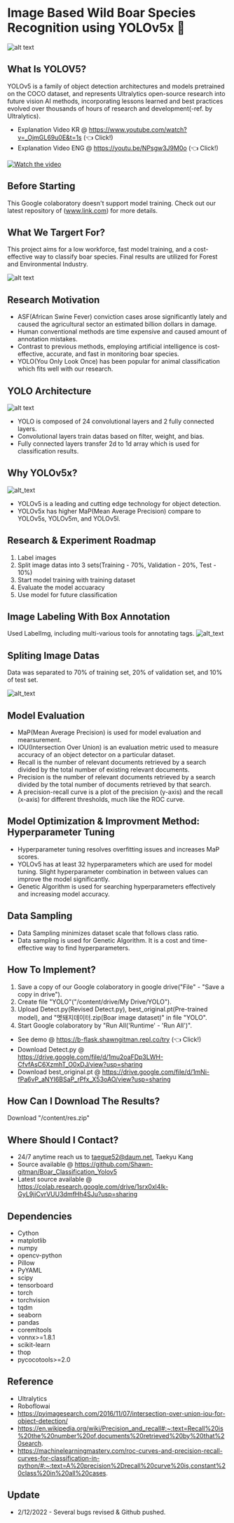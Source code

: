 # Image Based Wild Boar Species Recognition using YOLOv5x 🐗

![alt text](boar_sample.jpg)

## What Is YOLOV5?

YOLOv5 is a family of object detection architectures and models pretrained on the COCO dataset, and represents Ultralytics open-source research into future vision AI methods, incorporating lessons learned and best practices evolved over thousands of hours of research and development(-ref. by Ultralytics).  

* Explanation Video KR @ https://www.youtube.com/watch?v=_OjmGL69u0E&t=1s (👈 Click!)
* Explanation Video ENG @ https://youtu.be/NPsgw3J9M0o (👈 Click!)

[![Watch the video](thum2.png)](https://www.youtube.com/watch?v=NPsgw3J9M0o)

## Before Starting

This Google colaboratory doesn't support model training. Check out our latest repository of (www.link.com) for more details.

## What We Targert For?

This project aims for a low workforce, fast model training, and a cost-effective way to classify boar species. Final results are utilized for Forest and Environmental Industry.

![alt text](work_performance.png)

## Research Motivation 

* ASF(African Swine Fever) conviction cases arose significantly lately and caused the agricultural sector an estimated billion dollars in damage.
* Human conventional methods are time expensive and caused amount of annotation mistakes.
* Contrast to previous methods, employing artificial intelligence is cost-effective, accurate, and fast in monitoring boar species.
* YOLO(You Only Look Once) has been popular for animal classification which fits well with our research.

## YOLO Architecture

![alt text](yolo_architecture.png)
* YOLO is composed of 24 convolutional layers and 2 fully connected layers. 
* Convolutional layers train datas based on filter, weight, and bias.
* Fully connected layers transfer 2d to 1d array which is used for classification results.

## Why YOLOv5x?

![alt_text](yolov5_performance_comparison.png)
*  YOLOv5 is a leading and cutting edge technology for object detection.
*  YOLOv5x has higher MaP(Mean Average Precision) compare to YOLOv5s, YOLOv5m, and YOLOv5l. 

## Research & Experiment Roadmap

1. Label images
2. Split image datas into 3 sets(Training - 70%, Validation - 20%, Test - 10%)
3. Start model training with training dataset
4. Evaluate the model accuaracy 
5. Use model for future classification

## Image Labeling With Box Annotation

Used LabelImg, including multi-various tools for annotating tags.
![alt_text](labelImg.png)

## Spliting Image Datas

Data was separated to 70% of training set, 20% of validation set, and 10% of test set.

![alt_text](data_split.png)

## Model Evaluation

* MaP(Mean Average Precision) is used for model evaluation and mearsurement.
* IOU(Intersection Over Union) is an evaluation metric used to measure accuracy of an object detector on a particular dataset.
* Recall is the number of relevant documents retrieved by a search divided by the total number of existing relevant documents.
* Precision is the number of relevant documents retrieved by a search divided by the total number of documents retrieved by that search.
* A precision-recall curve is a plot of the precision (y-axis) and the recall (x-axis) for different thresholds, much like the ROC curve.

## Model Optimization & Improvment Method: Hyperparameter Tuning

* Hyperparameter tuning resolves overfitting issues and increases MaP scores.
* YOLOv5 has at least 32 hyperparameters which are used for model tuning. Slight hyperparameter combination in between values can improve the model significantly.
* Genetic Algorithm is used for searching hyperparameters effectively and increasing model accuracy.

## Data Sampling

* Data Sampling minimizes dataset scale that follows class ratio.
* Data sampling is used for Genetic Algorithm. It is a cost and time-effective way to find hyperparameters.


## How To Implement?

1. Save a copy of our Google colaboratory in google drive("File" - "Save a copy in drive").
2. Create file "YOLO"("/content/drive/My Drive/YOLO").
3. Upload Detect.py(Revised Detect.py), best_original.pt(Pre-trained model), and "멧돼지데이터.zip(Boar image dataset)" in file "YOLO". 
4. Start Google colaboratory by "Run All('Runtime' - 'Run All')".

* See demo @ https://b-flask.shawngitman.repl.co/try (👈 Click!)
* Download Detect.py @ https://drive.google.com/file/d/1mu2oaFDp3LWH-CfvfAsC6XzmhT_O0xDJ/view?usp=sharing
* Download best_original.pt @ https://drive.google.com/file/d/1mNi-fPa6vP_aNYI6BSaP_rPfx_X53oAO/view?usp=sharing

## How Can I Download The Results?

Download "/content/res.zip"

## Where Should I Contact?

* 24/7 anytime reach us to taegue52@daum.net, Taekyu Kang
* Source available @ https://github.com/Shawn-gitman/Boar_Classification_Yolov5
* Latest source available @ https://colab.research.google.com/drive/1srx0xl4lk-GyL9jiCvrVUU3dmfHh4SJu?usp=sharing


## Dependencies

* Cython
* matplotlib
* numpy
* opencv-python
* Pillow
* PyYAML
* scipy
* tensorboard
* torch
* torchvision
* tqdm
* seaborn
* pandas
* coremltools
* vonnx>=1.8.1
* scikit-learn
* thop
* pycocotools>=2.0

## Reference

* Ultralytics
* Roboflowai
* https://pyimagesearch.com/2016/11/07/intersection-over-union-iou-for-object-detection/
* https://en.wikipedia.org/wiki/Precision_and_recall#:~:text=Recall%20is%20the%20number%20of,documents%20retrieved%20by%20that%20search.
* https://machinelearningmastery.com/roc-curves-and-precision-recall-curves-for-classification-in-python/#:~:text=A%20precision%2Drecall%20curve%20is,constant%20class%20in%20all%20cases.

## Update

* 2/12/2022 - Several bugs revised & Github pushed.
